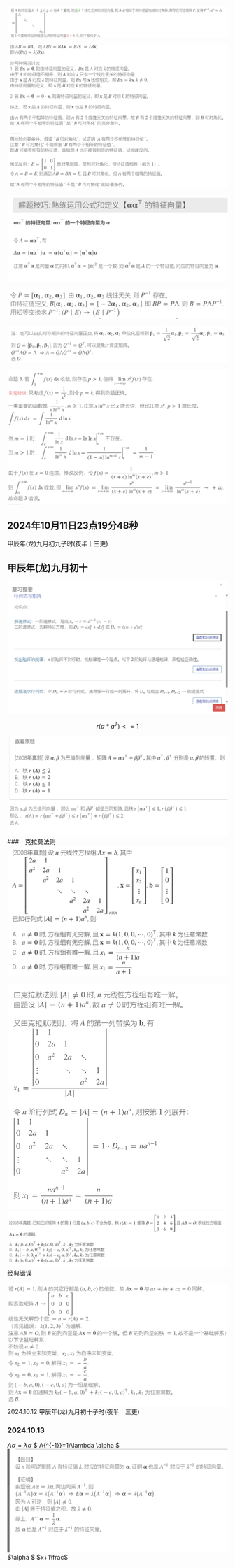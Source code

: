 ![alt text](image.png)

![alt text](image-1.png)

![alt text](image-2.png)

![alt text](image-3.png)

![alt text](image-4.png)

![alt text](image-5.png)

## 2024年10月11日23点19分48秒
甲辰年(龙)九月初九子时(夜半｜三更)
## 甲辰年(龙)九月初十

![alt text](image-6.png)

$$r(a*{a^T})<=1$$


![alt text](image-7.png)
###　克拉莫法则
![alt text](image-8.png)

![alt text](image-9.png)
![alt text](image-10.png)
经典错误

![alt text](image-11.png)
2024.10.12 
甲辰年(龙)九月初十子时(夜半｜三更) 
### 2024.10.13
$A \alpha = \lambda \alpha$
$ A{^{-1}}=1/\lambda \alpha $
![alt text](image-12.png)
$\alpha $
$x+1\frac$